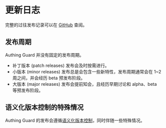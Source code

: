 # 更新日志

完整的过往发布记录可以在 [GitHub](https://github.com/Authing/Guard/releases) 查阅。

## 发布周期

Authing Guard 并没有固定的发布周期。

- 补丁版本 (patch releases) 发布会及时按需进行。
- 小版本 (minor releases) 发布总是会包含一些新特性，发布周期通常会在 1~2 周之间，并会经历 beta 预发布阶段。
- 大版本 (major releases) 发布会提前知会，且经历早期讨论和 alpha、beta 等预发布阶段。

## 语义化版本控制的特殊情况

Authing Guard 的发布会遵循[语义化版本控制](https://semver.org/)，同时伴随一些特殊情况。
